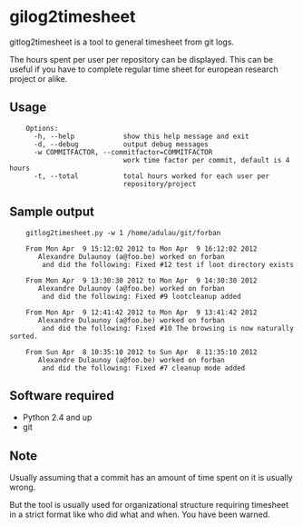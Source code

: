 gilog2timesheet
===============

gitlog2timesheet is a tool to general timesheet from git logs. 

The hours spent per user per repository can be displayed. This can
be useful if you have to complete regular time sheet for european research
project or alike.

Usage
-----

        Options:
          -h, --help            show this help message and exit
          -d, --debug           output debug messages
          -w COMMITFACTOR, --commitfactor=COMMITFACTOR
                                work time factor per commit, default is 4 hours
          -t, --total           total hours worked for each user per
                                repository/project


Sample output
-------------


        gitlog2timesheet.py -w 1 /home/adulau/git/forban

        From Mon Apr  9 15:12:02 2012 to Mon Apr  9 16:12:02 2012
           Alexandre Dulaunoy (a@foo.be) worked on forban
            and did the following: Fixed #12 test if loot directory exists

        From Mon Apr  9 13:30:30 2012 to Mon Apr  9 14:30:30 2012
           Alexandre Dulaunoy (a@foo.be) worked on forban
            and did the following: Fixed #9 lootcleanup added

        From Mon Apr  9 12:41:42 2012 to Mon Apr  9 13:41:42 2012
           Alexandre Dulaunoy (a@foo.be) worked on forban
            and did the following: Fixed #10 The browsing is now naturally sorted.

        From Sun Apr  8 10:35:10 2012 to Sun Apr  8 11:35:10 2012
           Alexandre Dulaunoy (a@foo.be) worked on forban
            and did the following: Fixed #7 cleanup mode added

Software required
-----------------

* Python 2.4 and up
* git

Note
----

Usually assuming that a commit has an amount of time spent on it is usually wrong.

But the tool is usually used for organizational structure requiring timesheet in a
strict format like who did what and when. You have been warned.


